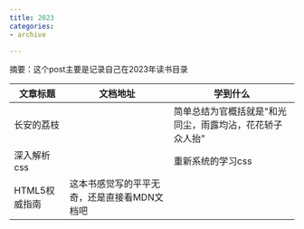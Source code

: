 ```yaml
---
title: 2023
categories: 
- archive

---
```


摘要：这个post主要是记录自己在2023年读书目录

<!--more -->

|文章标题|文档地址|学到什么|
|---|---|---|
|长安的荔枝||简单总结为官概括就是"和光同尘，雨露均沾，花花轿子众人抬"|
|深入解析css||重新系统的学习css|
|HTML5权威指南|这本书感觉写的平平无奇，还是直接看MDN文档吧|